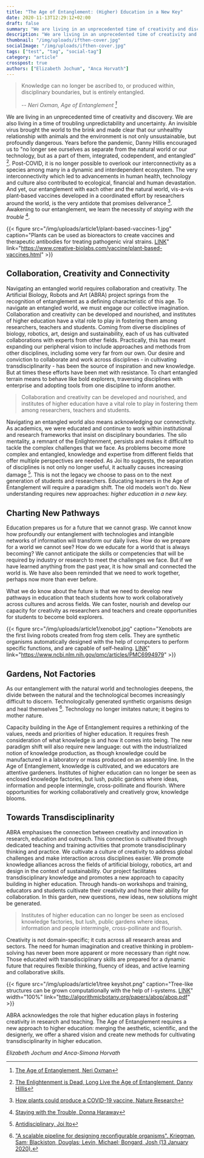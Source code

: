 ```yaml
---
title: "The Age of Entanglement: (Higher) Education in a New Key"
date: 2020-11-13T12:29:12+02:00
draft: false
summary: "We are living in an unprecedented time of creativity and discovery. We are also living in a time of troubling unpredictability and uncertainty."
description: "We are living in an unprecedented time of creativity and discovery. We are also living in a time of troubling unpredictability and uncertainty."
thumbnail: "/img/uploads/ifthen-cover.jpg"
socialImage: "/img/uploads/ifthen-cover.jpg"
tags: ["test", "tag", "social-tag"]
category: "article"
crosspost: true
authors: ["Elizabeth Jochum", "Anca Horvath"]
---
```


> Knowledge can no longer be ascribed to, or produced within, disciplinary boundaries, but is entirely entangled.
>
> -- <cite>Neri Oxman, Age of Entanglement [^1] </cite>


We are living in an unprecedented time of creativity and discovery. We are also living in a time of troubling unpredictability and uncertainty. An invisible virus brought the world to the brink and made clear that our unhealthy relationship with animals and the environment is not only unsustainable, but profoundly dangerous. Years before the pandemic, Danny Hillis encouraged us to "no longer see ourselves as separate from the natural world or our technology, but as a part of them, integrated, codependent, and entangled” [^2]. Post-COVID, it is no longer possible to overlook our interconnectivity as a species among many in a dynamic and interdependent ecosystem. The very interconnectivity which led to advancements in human health, technology and culture also contributed to ecological, financial and human devastation. And yet, our entanglement with each other and the natural world, vis-a-vis plant-based vaccines developed in a coordinated effort by researchers around the world, is the very antidote that promises deliverance [^3]. Awakening to our entanglement, we learn the necessity of _staying with the trouble_ [^4].

{{< figure src="/img/uploads/article1/plant-based-vaccines-1.jpg" caption="Plants can be used as bioreactors to create vaccines and therapeutic antibodies for treating pathogenic viral strains. [LINK](https://www.creative-biolabs.com/vaccine/plant-based-vaccines.html)" link="https://www.creative-biolabs.com/vaccine/plant-based-vaccines.html" >}}

## Collaboration, Creativity and Connectivity

Navigating an entangled world requires collaboration and creativity. The Artificial Biology, Robots and Art (ABRA) project springs from the recognition of entanglement as a defining characteristic of this age. To navigate an entangled world, we must engage our collective imagination. Collaboration and creativity can be developed and nourished, and institutes of higher education have a vital role to play in fostering them among researchers, teachers and students. Coming from diverse disciplines of biology, robotics, art, design and sustainability, each of us has cultivated collaborations with experts from other fields. Practically, this has meant expanding our peripheral vision to include approaches and methods from other disciplines, including some very far from our own. Our desire and conviction to collaborate and work across disciplines - in cultivating transdisciplinarity - has been the source of inspiration and new knowledge. But at times these efforts have been met with resistance. To chart entangled terrain means to behave like bold explorers, traversing disciplines with enterprise and adopting tools from one discipline to inform another.

> Collaboration and creativity can be developed and nourished, and institutes of higher education have a vital role to play in fostering them among researchers, teachers and students.

Navigating an entangled world also means acknowledging our connectivity. As academics, we were educated and continue to work within institutional and research frameworks that insist on disciplinary boundaries. The silo mentality, a remnant of the Enlightenment, persists and makes it difficult to tackle the complex challenges that we face. As problems become more complex and entangled, knowledge and expertise from different fields that offer multiple perspectives are needed. As Joi Ito suggests, the separation of disciplines is not only no longer useful, it actually causes increasing damage [^5]. This is not the legacy we choose to pass on to the next generation of students and researchers. Educating learners in the Age of Entanglement will require a paradigm shift. The old models won't do. New understanding requires new approaches: _higher education in a new key._

## Charting New Pathways

Education prepares us for a future that we cannot grasp. We cannot know how profoundly our entanglement with technologies and intangible networks of information will transform our daily lives. How do we prepare for a world we cannot see? How do we educate for a world that is always becoming? We cannot anticipate the skills or competencies that will be required by industry or research to meet the challenges we face. But if we have learned anything from the past year, it is how small and connected the world is. We have also been reminded that we need to work together, perhaps now more than ever before.

What we do know about the future is that we need to develop new pathways in education that teach students how to work collaboratively across cultures and across fields. We can foster, nourish and develop our capacity for creativity as researchers and teachers and create opportunities for students to become bold explorers.

{{< figure src="/img/uploads/article1/xenobot.jpg" caption="Xenobots are the first living robots created from frog stem cells. They are synthetic organisms automatically designed with the help of computers to perform specific functions, and are capable of self-healing. [LINK](https://www.ncbi.nlm.nih.gov/pmc/articles/PMC6994979)" link="https://www.ncbi.nlm.nih.gov/pmc/articles/PMC6994979" >}}

## Gardens, Not Factories

As our entanglement with the natural world and technologies deepens, the divide between the natural and the technological becomes increasingly difficult to discern. Technologically generated synthetic organisms design and heal themselves [^6]. Technology no longer imitates nature; it begins to mother nature.

Capacity building in the Age of Entanglement requires a rethinking of the values, needs and priorities of higher education. It requires fresh consideration of what knowledge is and how it comes into being. The new paradigm shift will also require new language: out with the industrialized notion of knowledge production, as though knowledge could be manufactured in a laboratory or mass produced on an assembly line. In the Age of Entanglement, knowledge is cultivated, and we educators are attentive gardeners. Institutes of higher education can no longer be seen as enclosed knowledge factories, but lush, public gardens where ideas, information and people intermingle, cross-pollinate and flourish. Where opportunities for working collaboratively and creatively grow, knowledge blooms.

## Towards Transdisciplinarity

ABRA emphasises the connection between creativity and innovation in research, education and outreach. This connection is cultivated through dedicated teaching and training activities that promote transdisciplinary thinking and practice. We cultivate a culture of creativity to address global challenges and make interaction across disciplines easier. We promote knowledge alliances across the fields of artificial biology, robotics, art and design in the context of sustainability. Our project facilitates transdisciplinary knowledge and promotes a new approach to capacity building in higher education. Through hands-on workshops and training, educators and students cultivate their creativity and hone their ability for collaboration. In this garden, new questions, new ideas, new solutions might be generated.

> Institutes of higher education can no longer be seen as enclosed knowledge factories, but lush, public gardens where ideas, information and people intermingle, cross-pollinate and flourish.

Creativity is not domain-specific; it cuts across all research areas and sectors. The need for human imagination and creative thinking in problem-solving has never been more apparent or more necessary than right now. Those educated with transdisciplinary skills are prepared for a dynamic future that requires flexible thinking, fluency of ideas, and active learning and collaborative skills.

{{< figure src="/img/uploads/article1/tree keyshot.png" caption="Tree-like structures can be grown computationally with the help of l-systems. [LINK](http://algorithmicbotany.org/papers/abop/abop.pdf)" width="100%" link="http://algorithmicbotany.org/papers/abop/abop.pdf" >}}

ABRA acknowledges the role that higher education plays in fostering creativity in research and teaching. The Age of Entanglement requires a new approach to higher education: merging the aesthetic, scientific, and the designerly, we offer a shared vision and create new methods for cultivating transdisciplinarity in higher education.


_Elizabeth Jochum and Anca-Simona Horvath_


[^1]:	[The Age of Entanglement, Neri Oxman](http://jods.mitpress.mit.edu/pub/AgeOfEntanglement)

[^2]:	[The Enlightenment is Dead, Long Live the Age of Entanglement, Danny Hillis](https://jods.mitpress.mit.edu/pub/enlightenment-to-entanglement/release/1)

[^3]:	[How plants could produce a COVID-19 vaccine, Nature Research](https://www.nature.com/articles/d42473-020-00253-2)

[^4]:	[Staying with the Trouble, Donna Haraway](https://www.dukeupress.edu/staying-with-the-trouble)

[^5]:	[Antidisciplinary, Joi Ito](https://joi.ito.com/weblog/2014/10/02/antidisciplinar.html)

[^6]:	["A scalable pipeline for designing reconfigurable organisms". Kriegman, Sam; Blackiston, Douglas; Levin, Michael; Bongard, Josh (13 January 2020).](https://www.ncbi.nlm.nih.gov/pmc/articles/PMC6994979)
